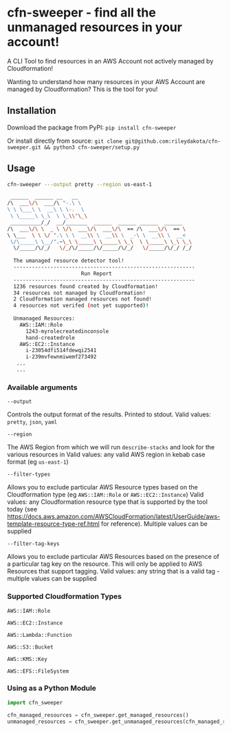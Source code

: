# cfn-sweeper - find all the unmanaged resources in your account!
A CLI Tool to find resources in an AWS Account not actively managed by Cloudformation!

Wanting to understand how many resources in your AWS Account are managed by Cloudformation? This is the tool for you!

## Installation

Download the package from PyPI:
```pip install cfn-sweeper```

Or install directly from source:
```git clone git@github.com:rileydakota/cfn-sweeper.git && python3 cfn-sweeper/setup.py```

## Usage

```bash
cfn-sweeper ---output pretty --region us-east-1

 ______  ______ __   __                                      
/\  ___\/\  ___/\ "-.\ \                                     
\ \ \___\ \  __\ \ \-.  \                                    
 \ \_____\ \_\  \ \_\\"\_\                                   
 __________/_/  __/_______  ______  ______ ______  ______    
/\  ___\/\ \  _ \ \/\  ___\/\  ___\/\  == /\  ___\/\  == \   
\ \___  \ \ \/ ".\ \ \  __\\ \  __\\ \  _-\ \  __\\ \  __<   
 \/\_____\ \__/".~\_\ \_____\ \_____\ \_\  \ \_____\ \_\ \_\ 
  \/_____/\/_/   \/_/\/_____/\/_____/\/_/   \/_____/\/_/ /_/ 
  
  The umanaged resource detector tool!
  -----------------------------------------------------------
                        Run Report
  -----------------------------------------------------------
  1236 resources found created by Cloudformation!
  34 resources not managed by Cloudformation!
  2 Cloudformation managed resources not found!
  4 resources not verifed (not yet supported)!
  
  Unmanaged Resources:
    AWS::IAM::Role
      1243-myrolecreatedinconsole
      hand-createdrole
    AWS::EC2::Instance
      i-23054dfi514fdewqi2541
      i-239mvfewnmiwemf273492
   ...
   ...
```
### Available arguments

`--output`

Controls the output format of the results. Printed to stdout.
Valid values: `pretty`, `json`, `yaml`

`--region`

The AWS Region from which we will run `describe-stacks` and look for the various resources in
Valid values: any valid AWS region in kebab case format (eg `us-east-1`)

`--filter-types`

Allows you to exclude particular AWS Resource types based on the Cloudformation type (eg `AWS::IAM::Role` or `AWS::EC2::Instance`) 
Valid values: any Cloudformation resource type that is supported by the tool today (see https://docs.aws.amazon.com/AWSCloudFormation/latest/UserGuide/aws-template-resource-type-ref.html for reference). Multiple values can be supplied


`--filter-tag-keys`

Allows you to exclude particular AWS Resources based on the presence of a particular tag key on the resource. This will only be applied to AWS Resources that support tagging.
Valid values: any string that is a valid tag - multiple values can be supplied

### Supported Cloudformation Types

`AWS::IAM::Role`

`AWS::EC2::Instance`

`AWS::Lambda::Function`

`AWS::S3::Bucket`

`AWS::KMS::Key`

`AWS::EFS::FileSystem`

### Using as a Python Module

```python
import cfn_sweeper

cfn_managed_resources = cfn_sweeper.get_managed_resources()
unmanaged_resources = cfn_sweeper.get_unmanaged_resources(cfn_managed_resources)

```
